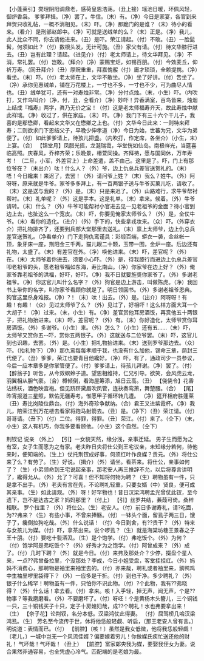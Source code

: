 <!-- { "loadSidebar": true } -->
【小蓬莱引】爕理阴阳调鼎老，感荷皇恩浩荡。（丑上接）瑶池日暖，环佩风轻，御炉香袅。
爹爹拜揖。（净）罢了。牛信。（末）有。（净）今日是家宴，各官到来拜贺只收礼帖，一概不消相见。（末）吓。（净）那跪门的是谁？（末）待小的看来。（看介）是刑部赵郞中。（净）可就是送绒单的么？（末）正是。（净）我儿，此人比众不同，你去请他进来。（丑）是吓。荣江请起。（付）不敢。（丑）一脸髭髯，何须如此？（付）数根头发，无计可施。（丑）家父有请。（付）待文华膝行进去。（丑）岂有此理？请起。（进见介）（付）老太师请上，待文华拜见。（净）不消，常礼罢。（付）岂敢。（拜介）（净）蒙赐宝炬，如锡百朋。（付）今效麦丘，仰祈万寿。（同丑拜介）（丑）厚贶重重，拜嘉愧赧（付）庸才琐琐，全赖提携。（净）看坐。（末）吓。（付）老太师在上，文华不敢坐。（净）坐了好讲。（付）吿坐了。（净）承你见惠绒单，铺在万花楼上，一寸也不多，一寸也不少，可为曲尽人情也。（丑）绒单犹可，还有一对寿烛非常。（净）分付点烛。（末，小生）吓。（内吹打，又作鸟叫介）（净，付，丑，仝看介）（净）妙吓！异香满室，百鸟皆来，烛烟上结成『福寿』两字，眞乃无价之宝！（付）这是老太师福寿齐天，故此寿烛中献此祥瑞。（净）收过了，供在家庙。（末）吓。（净）我门下有三十六个干儿子，我喜的是鄢懋卿，看起来文华又在懋卿之上也。（付）文华今日此来：一则特来拜寿；二则欲求门下恩结父子，早晚少伸孝道（净）今日为始，世蕃为兄，文华为弟便了。（付）如此爹爹请上，待孩儿把盏。（内吹打，作定席，各坐介）（小生，末）上宴。（合）
【锦堂月】凤腊光摇，龙涎瑞霭，华堂恍如仙岛。南极祥光，当筵喜临高照。庆春风，乔梓齐荣；乐晚景，椿萱同操。齐拜祷，愿与国同休，万年寿考！
（二旦，小军，外差官上）上命差遣，盖不由己。这里是了。吓，门上有那位爷在？（末出介）呔！什么人？（外）爷，边上仇总兵差官送贺礼的。（末）唔！今日纔来！来迟了，去罢！（外）请问爷上姓？（末）我么？姓牛。（外）阿呀呀，原来就是牛爷。家爷多多拜上，有一百两银子送与牛爷买菓儿吃，请收了。（末）这是送与我的？（外）是。（末）只是来迟了。（外）山路难行，求牛爷帮衬帮衬。（末）礼单呢？（外）这是手本。这是礼单。（末）拿来。候着。（外）牛爷请转。（末）什么？（外）牛爷可能帮衬小官进去见一见老祖爷的金面？待小官到边上去，也扯这么一个宽皮。（末）吓，你要见俺家太师爷么？（外）是，全仗牛爷。（末）看你的造化。（进介）（外）手下的，快些拿戎妆来。（众）吓。（外穿衣介）把礼物排齐了，还要到兵部大堂那里去送礼。（末）禀上太师爷，边上仇总兵差官送贺礼。（净看单介）门下走狗仇鸾谨具：彩缎百端，蟒衣一袭，金丝帐一顶，象牙床一座，荆阳金三千两，猫儿眼二十颗，玉带一围，金炉一座。后边还有礼物，太盛了。（末）有差官在外。（净）唤他进来。（末）吓，差官呢？（外）在。（末）太师爷着你进去，须要小心吓。（外）是，待我膝行而进边上仇总兵差官叩老祖爷的头，愿老祖爷福如东海，寿比南山。（净）你家爷在边上好？（外）俺家爷靠老祖爷的洪福，好吓，好吓。（净）我不日就要旌奬你家爷了。（外）多谢老祖爷。（净）你这官儿叫什么名字？（外）狗官是边上游击，叫做陈虎。（净）我回书上带你的名字，叫你家爷看顾你就是了。明日领回书。（外）多谢老祖爷恩典。狗官这里杀身难报。（净）?！（末）呔！出去。（外）是。（出介）阿呀呀！有趣！有趣！（众）见过太师爷了么？（外）见过了，好相吓！这么样方面大耳一个大胡子！（净）过来。（末，小生）有。（净）差官赏他耳房酒饭，再赏他五十两银子，把礼物抬进来。（末）吓，差官呢？（外）有。（末）你好造化，太师爷赏你耳房酒饭。（外）多谢爷。（小生）来。（外）怎么？（小生）还有五......（末）吓，太师爷又赏你五--吓，赏你五两银子。（外）这就送与二位爷罢。（末）吓，这官儿到也识趣，去罢。（外）是。（小生）把礼物抬进来。（末）送到罗爷那边去。（众）吓。（抬礼物下）（净）那仇鸾每每孝顺于我，也没有什么加他，锡命三章，荫封三代便了。（丑）爹爹，荣江也要青目他纔好。（净）吓，有了，通政司少一员参议，今后一应本章多是你掌管便了。（付）爹爹请上，待孩儿拜谢。（净）罢了。（付）
【醉翁子】听吿，从今效螟蛉子道。望恩相维持，仁兄引导。欲笑，会风虎云龙，羽翼相从胆气豪。（合）樽倾倒，看海屋筹添，旭日云高。（丑）
【侥侥令】花香沾绣袄，酒色映宫袍。但见跻跻黛眉吹凤管，连袂奏鸾箫，舞楚腰。（合）
【尾】昨宵报道三星照，默佑无疆寿考。惟愿甲子循环转几遭。
（净）筵开相府胜蓬莱（丑）寿比岗陵位鼎台。（付）海外奇珍争献纳。（合）君王又进紫霞杯。（净）我儿，陪荣江到万花楼去看家将跑马射箭去。（丑）是。（净下）（丑）荣江请。（付）哥哥请。（丑下）（付）二位。得罪，得罪。（丑）荣江。（付）来了。（仝下）（末，小生）这人有机巧，你我多要看顾他。（小生）这个自然。（仝下）
 
荆钗记
说亲
（外上）
【引】一女貌天然，缘分浅，亲事迁延。
男子生而愿为之有室，女子生而愿为之有家。老夫昨日央将仕公到王宅议亲，未知缘分若何，待他来时，便知端的。（生上）仗托荆钗成好事，何须红叶作良媒？贡元。（外）将仕公来了么？有劳了。（生）好说。（揖介）（外）请坐。看茶来。将仕公，亲事如何了？（生）小弟领命到王宅说起亲事，那老安人再三推辞不允，以后将尊言讲明了，纔得允从。（外）允了？可喜！但不知将何物为聘？（生）聘物虽有一件，只是拿不出手。（外）老夫有言在先，不论聘礼轻重，只要女婿（中）贤良，便可成其亲事。（生）如此请观。（外）呀！好罕物也！昔日汉梁鸿聘孟光曾仗此钗，至今遗下，岂不是达古之家？妈妈那里？（付上）
【引】丝罗共结，蒹葭可倚。桑梓相联。
罗个拉里？（外）将仕公。（生）老安人。（付）前日多谢寿礼，请?吃面，为??弗来？（生）有些小事，不曾来捧觞。（付）一钵头个面，留厾子两三日，馊子了，纔倒拉狗吃哉。（外）什么说话！（付）今日到舍，有??贵干？（外）特来与女孩儿为媒。（付）吓，拿茶出来。说个啰厾？（生）就是海棠坊巷王景春之子王十朋。（付）要吃十甏酒厾。（生）是个饱学。（付）弗吃饭个。（外）为何？（付）饱学阿是弗吃饭个？（外）好秀才为之饱学。（付）阿曾成来？（外）成了。（付）几时下聘？（外）就是今日。（付）来弗及那处介？少停，掇盘个星人来，一点??弗曾备拉里，个没那处？李成，今日小姐受盘，客堂挂挂红。（外）妈妈不消费心，那聘物是袖里来袖里去的。（付）亦来哉，聘礼或者袖里来，鹅鸭鸡中生袖里啰里袋得下？（外）一应多是干折。（付）到也干净。多少聘礼？（外）银子什么稀罕！聘物虽有一件，只怕你不识此物。（付）?个此物，我有??弗晓得？（外）什么话！拿去看。（付）拿来。咳！入手轻，掉无声，闻无声，个是??物事？等我磨磨看。（外）不要磨坏了。（付）呀呸！个是黄杨木头簪儿，三个铜钱一只，三十铜钱买子十只，定子十房媳妇哉，成??个聘礼！水也弗要拿出来！（生）
【奈子花】论荆钗，名分本低。汉梁鸿仗此得妻。
（付）屈驾桥几哈汉梁鸿厾。（生）
芳名至今流传于世，休将他恁般轻觑、听启，〔那王老安人曾有言。〕明说道：表情而已。（付）
【前腔】〔咳！〕虽然是我女低微，他将我恁般轻觑！〔老儿，〕一城中岂无一个风流佳婿？偏要嫁着穷儿！你做媒氏疾忙送还他的财礼！
气坏哉！气坏哉！（丑上）
【前腔】富家郞央我为媒，要娶我侄女为妻。说合果然非通容易，也全凭虚心冷气。匹配端的是老娘为最。
